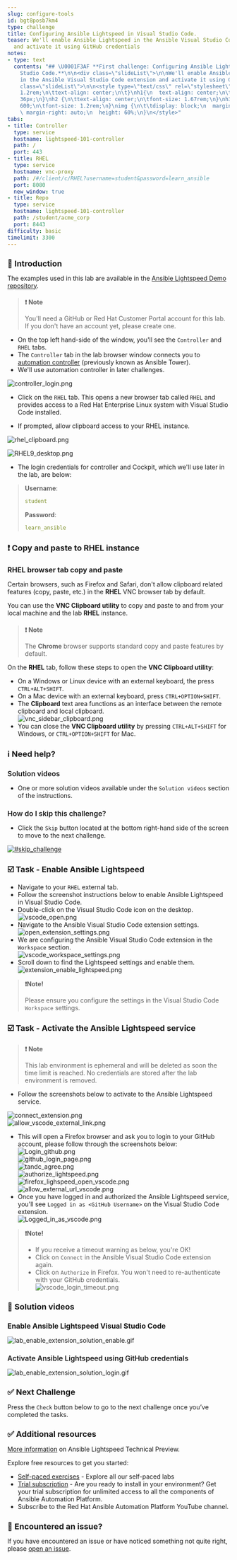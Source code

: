 ```yaml
---
slug: configure-tools
id: bgt8posb7km4
type: challenge
title: Configuring Ansible Lightspeed in Visual Studio Code.
teaser: We'll enable Ansible Lightspeed in the Ansible Visual Studio Code extension
  and activate it using GitHub credentials
notes:
- type: text
  contents: "## \U0001F3AF **First challenge: Configuring Ansible Lightspeed in Visual
    Studio Code.**\n\n<div class=\"slideList\">\n\nWe'll enable Ansible Lightspeed
    in the Ansible Visual Studio Code extension and activate it using GitHub credentials.\n\n\n![lab_extension_login.gif](../assets/lab_extension_login.gif)\n<div
    class=\"slideList\">\n\n<style type=\"text/css\" rel=\"stylesheet\">\n.slideList{\n\tfont-size:
    1.2rem;\n\ttext-align: center;\n\t}\nh1{\n  text-align: center;\n\tfont-size:
    36px;\n}\nh2 {\n\ttext-align: center;\n\tfont-size: 1.67rem;\n}\nh3 {\n\tfont-weight:
    600;\n\tfont-size: 1.2rem;\n}\nimg {\n\t\tdisplay: block;\n  margin-left: au;to;\n
    \ margin-right: auto;\n  height: 60%;\n}\n</style>"
tabs:
- title: Controller
  type: service
  hostname: lightspeed-101-controller
  path: /
  port: 443
- title: RHEL
  type: service
  hostname: vnc-proxy
  path: /#/client/c/RHEL?username=student&password=learn_ansible
  port: 8080
  new_window: true
- title: Repo
  type: service
  hostname: lightspeed-101-controller
  path: /student/acme_corp
  port: 8443
difficulty: basic
timelimit: 3300
---
```


👋 Introduction
===

The examples used in this lab are available in the [Ansible Lightspeed Demo repository](https://github.com/craig-br/lightspeed-demos).

>### **❗️ Note**
>You'll need a GitHub or Red Hat Customer Portal account for this lab. If you don't have an account yet,  please create one.

- On the top left hand-side of the window, you'll see the `Controller` and `RHEL` tabs.
- The `Controller` tab in the lab browser window connects you to [automation controller](https://https://www.ansible.com/products/controller) (previously known as Ansible Tower).
- We'll use automation controller in later challenges.

![controller_login.png](../assets/controller_login.png)

- Click on the `RHEL` tab. This opens a new browser tab called `RHEL` and provides access to a Red Hat Enterprise Linux system with Visual Studio Code installed.

- If prompted, allow clipboard access to your RHEL instance.

![rhel_clipboard.png](../assets/rhel_clipboard.png)

![RHEL9_desktop.png](../assets/RHEL9_desktop.png)

- The login credentials for controller and Cockpit, which we'll use later in the lab, are below:

>**Username**:
> ```yaml
>student
>```
>**Password**:
>```yaml
>learn_ansible
>```

❗️ Copy and paste to **RHEL** instance
===

## **RHEL browser tab copy and paste**

Certain browsers, such as Firefox and Safari,  don't allow clipboard related features (copy, paste, etc.) in the **RHEL** VNC browser tab by default.

You can use the **VNC Clipboard utility** to copy and paste to and from your local machine and the lab **RHEL** instance.

>### **❗️ Note**
>The **Chrome** browser supports standard copy and paste features by default.

On the **RHEL** tab, follow these steps to open the **VNC Clipboard utility**:
-  On a Windows or Linux device with an external keyboard, the press `CTRL+ALT+SHIFT`.
-  On a Mac device with an external keyboard, press `CTRL+OPTION+SHIFT`.
- The **Clipboard** text area functions as an interface between the remote clipboard and local clipboard.
![vnc_sidebar_clipboard.png](../assets/vnc_sidebar_clipboard.png)
- You can close the **VNC Clipboard utility** by pressing `CTRL+ALT+SHIFT` for Windows, or  `CTRL+OPTION+SHIFT` for Mac.

ℹ️ Need help?
===

## Solution videos

- One or more solution videos available under the `Solution videos` section of the instructions.

## How do I skip this challenge?

- Click the `Skip` button located at the bottom right-hand side of the screen to move to the next challenge.

<a href="#skip_challenge">
  <img alt="#skip_challenge" src="../assets/skip_challenge.png" />
</a>

☑️ Task - Enable Ansible Lightspeed
===

- Navigate to your `RHEL` external tab.
- Follow the screenshot instructions below to enable Ansible Lightspeed in Visual Studio Code.
- Double-click on the Visual Studio Code icon on the desktop.
![vscode_open.png](../assets/vscode_open.png)
- Navigate to the Ansible Visual Studio Code extension settings.
![open_extension_settings.png](../assets/open_extension_settings.png)
- We are configuring the Ansible Visual Studio Code extension in the `Workspace` section.
![vscode_workspace_settings.png](../assets/vscode_workspace_settings.png)
- Scroll down to find the Lightspeed settings and enable them.
![extension_enable_lightspeed.png](../assets/extension_enable_lightspeed.png)

>**❗️Note!**
>
>Please ensure you configure the settings in the Visual Studio Code `Workspace` settings.

☑️ Task - Activate the Ansible Lightspeed service
===

>### **❗️ Note**
>
>This lab environment is ephemeral and will be deleted as soon the time limit is reached.
>No credentials are stored after the lab environment is removed.

- Follow the screenshots below to activate to the Ansible Lightspeed service.

![connect_extension.png](../assets/connect_extension.png)
![allow_vscode_external_link.png](../assets/allow_vscode_external_link.png)
- This will open a Firefox browser and ask you to login to your GitHub account, please follow through the screenshots below:
![Login_github.png](../assets/Login_github.png)
![github_login_page.png](../assets/github_login_page.png)
![tandc_agree.png](../assets/tandc_agree.png)
![authorize_lightspeed.png](../assets/authorize_lightspeed.png)
![firefox_lighspeed_open_vscode.png](../assets/firefox_lighspeed_open_vscode.png)
![allow_external_url_vscode.png](../assets/allow_external_url_vscode.png)
- Once you have logged in and authorized the Ansible Lightspeed service, you'll see `Logged in as <GitHub Username>` on the Visual Studio Code extension.
![Logged_in_as_vscode.png](../assets/Logged_in_as_vscode.png)

>**❗️Note!**
>
>- If you receive a timeout warning as below, you're OK!
>- Click on `Connect` in the Ansible Visual Studio Code extension again.
>- Click on `Authorize` in Firefox. You won't need to re-authenticate with your GitHub credentials.
>![vscode_login_timeout.png](../assets/vscode_login_timeout.png)

👀 Solution videos
===

## **Enable Ansible Lightspeed Visual Studio Code**
![lab_enable_extension_solution_enable.gif](../assets/lab_enable_extension_solution_enable.gif)

## Activate Ansible Lightspeed using GitHub credentials
![lab_enable_extension_solution_login.gif](../assets/lab_enable_extension_solution_login.gif)

✅ Next Challenge
===

Press the `Check` button below to go to the next challenge once you’ve completed the tasks.

✅ Additional resources
===

[More information](https://www.redhat.com/en/engage/project-wisdom) on Ansible Lightspeed Technical Preview.

Explore free resources to get you started:

* [Self-paced exercises](https://www.redhat.com/en/engage/redhat-ansible-automation-202108061218) - Explore all our self-paced labs
* [Trial subscription](http://red.ht/try_ansible) - Are you ready to install in your environment? Get your trial subscription for unlimited access to all the components of Ansible Automation Platform.
* Subscribe to the Red Hat Ansible Automation Platform YouTube channel.

🐛 Encountered an issue?
====
If you have encountered an issue or have noticed something not quite right, please [open an issue](https://github.com/ansible/instruqt/issues/new?labels=lightspeed-101&title=New+Intro+to+Lightspeed+issue:+configure-tools&assignees=craig-br).

<style type="text/css" rel="stylesheet">
  .lightbox {
    display: none;
    position: fixed;
    justify-content: center;
    align-items: center;
    z-index: 999;
    top: 0;
    left: 0;
    right: 0;
    bottom: 0;
    padding: 1rem;
    background: rgba(0, 0, 0, 0.8);
    margin-left: auto;
    margin-right: auto;
    margin-top: auto;
    margin-bottom: auto;
  }
  .lightbox:target {
    display: flex;
  }
  .lightbox img {
    /* max-height: 100% */
    max-width: 60%;
    max-height: 60%;
  }
  img {
    display: block;
    margin-left: auto;
    margin-right: auto;
  }
  h1 {
    font-size: 18px;
  }
  h2 {
    font-size: 16px;
    font-weight: 600
  }
  h3 {
    font-size: 14px;
    font-weight: 600
  }
  p span {
    font-size: 14px;
  }
  ul li span {
    font-size: 14px
  }
</style>
